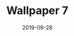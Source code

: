 ---
title: Wallpaper 7
id: 7
license: CC BY-NC 4.0
license_url: https://creativecommons.org/licenses/by-nc/4.0/
date: 2019-09-28
category: wallpapers
---